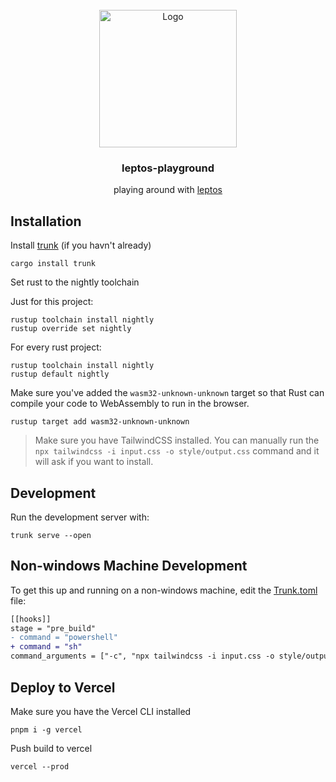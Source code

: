 <!-- PROJECT LOGO -->
<br />
<div align="center">
  <a href="https://github.com/lukethacoder/word-repo">
    <img src="https://leptos.dev/images/header_logo.svg" alt="Logo" width="220">
  </a>

<h3 align="center">leptos-playground</h3>
  <p align="center">
    playing around with <a href="https://leptos.dev/">leptos</a>
  </p>
</div>


## Installation

Install [trunk](https://trunkrs.dev/) (if you havn't already)

```
cargo install trunk
```

Set rust to the nightly toolchain

Just for this project:

```
rustup toolchain install nightly
rustup override set nightly
```

For every rust project:
```
rustup toolchain install nightly
rustup default nightly
```

Make sure you've added the `wasm32-unknown-unknown` target so that Rust can compile your code to WebAssembly to run in the browser.

```
rustup target add wasm32-unknown-unknown
```

> Make sure you have TailwindCSS installed. You can manually run the `npx tailwindcss -i input.css -o style/output.css` command and it will ask if you want to install.

## Development

Run the development server with:

```
trunk serve --open
```

## Non-windows Machine Development

To get this up and running on a non-windows machine, edit the [Trunk.toml](./Trunk.toml) file:

<!-- ```suggestion
``` -->

```diff
[[hooks]]
stage = "pre_build"
- command = "powershell"
+ command = "sh"
command_arguments = ["-c", "npx tailwindcss -i input.css -o style/output.css"]
```

## Deploy to Vercel

Make sure you have the Vercel CLI installed

```
pnpm i -g vercel
```

Push build to vercel

```
vercel --prod
```
